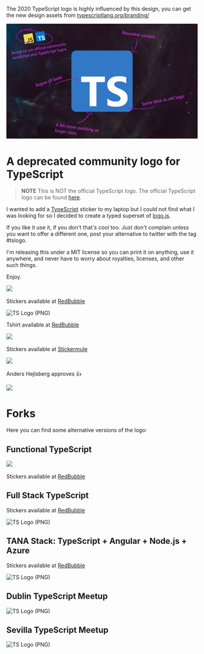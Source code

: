 The 2020 TypeScript logo is highly influenced by this design, you can get the new design assets from [typescriptlang.org/branding/](https://www.typescriptlang.org/branding/)

<a href="https://www.typescriptlang.org/branding/"><img src ="./ts-logo.png"></a>

A deprecated community logo for TypeScript 
================================

> **NOTE** This is NOT the official TypeScript logo. The official TypeScript logo can be found [here](https://github.com/Microsoft/TypeScript/blob/master/doc/logo.svg).

I wanted to add a [TypeScript](http://www.typescriptlang.org/) sticker to my laptop but I could not find what I was looking for so I decided to create a typed superset of [logo.js](https://github.com/voodootikigod/logo.js).

If you like it use it, if you don't that's cool too. Just don't complain unless you want to offer a different one, post your alternative to twitter with the tag #tslogo.

I'm releasing this under a MIT license so you can print it on anything, use it anywhere, and never have to worry about royalties, licenses, and other such things.

Enjoy.

![](ts.png)

Stickers available at [RedBubble](http://www.redbubble.com/people/owerreloaded/works/17165938-typescript?p=sticker)

![TS Logo (PNG)](stickers/sticker.jpg)

Tshirt available at [RedBubble](http://www.redbubble.com/people/owerreloaded/works/17165938-typescript?p=triblend-tee&style=triblend-tee&body_color=black_triblend&print_location=front)

![](https://raw.githubusercontent.com/remojansen/logo.ts/master/stickers/tshirt.jpg)

Stickers available at [Stickermule](https://www.stickermule.com/marketplace/10074-typescript)

![](https://d21ii91i3y6o6h.cloudfront.net/gallery_images/from_proof/10074/large/1455714081/typescript.png)

Anders Hejlsberg approves :+1:

![](https://raw.githubusercontent.com/remojansen/logo.ts/master/stickers/Screen%20Shot%202016-03-31%20at%2000.05.02.png)

# Forks
Here you can find some alternative versions of the logo:

## Functional TypeScript
![](https://raw.githubusercontent.com/remojansen/logo.ts/master/stickers/fp.png)

Stickers available at [RedBubble](https://www.redbubble.com/people/owerreloaded/works/22702423-functional-programming-typescript?asc=u&p=sticker&size=small)

## Full Stack TypeScript

Stickers available at [RedBubble](https://www.redbubble.com/people/owerreloaded/works/26822909-full-stack-typescript)

![TS Logo (PNG)](stickers/fs_ts.png)

## TANA Stack: TypeScript + Angular + Node.js + Azure

Stickers available at [RedBubble](https://www.redbubble.com/people/owerreloaded/works/26835502-tana-stack-typescript-angular-node-js-and-azure)

![TS Logo (PNG)](stickers/tana_ts.png)

## Dublin TypeScript Meetup

![TS Logo (PNG)](stickers/dublin_typescript.png)

## Sevilla TypeScript Meetup

![TS Logo (PNG)](stickers/sevilla_sqv_typescript.png)

